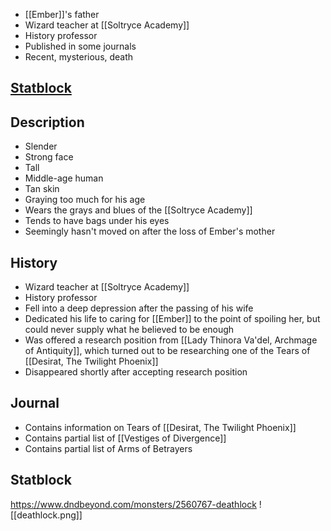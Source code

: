 * [[Ember]]'s father
* Wizard teacher at [[Soltryce Academy]]
* History professor
* Published in some journals
* Recent, mysterious, death

## [Statblock](https://www.dndbeyond.com/monsters/2560883-necromancer-wizard)

## Description
* Slender
* Strong face
* Tall
* Middle-age human
* Tan skin
* Graying too much for his age
* Wears the grays and blues of the [[Soltryce Academy]]
* Tends to have bags under his eyes
* Seemingly hasn't moved on after the loss of Ember's mother

## History
* Wizard teacher at [[Soltryce Academy]]
* History professor
* Fell into a deep depression after the passing of his wife
* Dedicated his life to caring for [[Ember]] to the point of spoiling her, but could never supply what he believed to be enough
* Was offered a research position from [[Lady Thinora Va'del, Archmage of Antiquity]], which turned out to be researching one of the Tears of [[Desirat, The Twilight Phoenix]]
* Disappeared shortly after accepting research position

## Journal

* Contains information on Tears of [[Desirat, The Twilight Phoenix]]
* Contains partial list of [[Vestiges of Divergence]]
* Contains partial list of Arms of Betrayers

## Statblock

https://www.dndbeyond.com/monsters/2560767-deathlock
![[deathlock.png]]